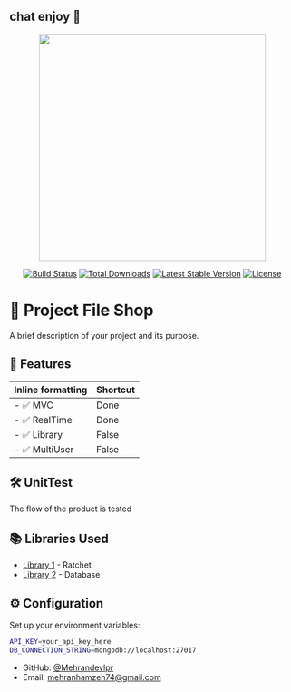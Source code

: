 ## chat enjoy 🛬

<p align="center"><a href="https://laravel.com" target="_blank"><img src="https://raw.githubusercontent.com/laravel/art/master/logo-lockup/5%20SVG/2%20CMYK/1%20Full%20Color/laravel-logolockup-cmyk-red.svg" width="400"></a></p>

<p align="center">
<a href="https://travis-ci.org/laravel/framework"><img src="https://travis-ci.org/laravel/framework.svg" alt="Build Status"></a>
<a href="https://packagist.org/packages/laravel/framework"><img src="https://img.shields.io/packagist/dt/laravel/framework" alt="Total Downloads"></a>
<a href="https://packagist.org/packages/laravel/framework"><img src="https://img.shields.io/packagist/v/laravel/framework" alt="Latest Stable Version"></a>
<a href="https://packagist.org/packages/laravel/framework"><img src="https://img.shields.io/packagist/l/laravel/framework" alt="License"></a>
</p>

# 🚀 Project File Shop

A brief description of your project and its purpose.

## 📌 Features


| Inline formatting | Shortcut |
| ---                         | ---   |
| - ✅ MVC                    | Done  |
| - ✅ RealTime               | Done  |
| - ✅ Library                | False |
| - ✅ MultiUser              | False |


## 🛠 UnitTest

The flow of the product is tested


## 📚 Libraries Used

- [Library 1](https://link-to-library) - Ratchet
- [Library 2](https://link-to-library) - Database

## ⚙️ Configuration

Set up your environment variables:

```sh
API_KEY=your_api_key_here
DB_CONNECTION_STRING=mongodb://localhost:27017
```


- GitHub: [@Mehrandevlpr](https://github.com/Mehrandevlpr/fileShop)
- Email: [mehranhamzeh74@gmail.com](mehranhamzeh74@gmail.com)


